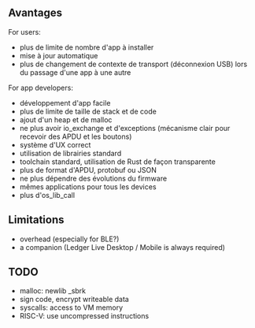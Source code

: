 ## Avantages

For users:

- plus de limite de nombre d'app à installer
- mise à jour automatique
- plus de changement de contexte de transport (déconnexion USB) lors du passage d'une app à une autre

For app developers:

- développement d'app facile
- plus de limite de taille de stack et de code
- ajout d'un heap et de malloc
- ne plus avoir io_exchange et d'exceptions (mécanisme clair pour recevoir des APDU et les boutons)
- système d'UX correct
- utilisation de librairies standard
- toolchain standard, utilisation de Rust de façon transparente
- plus de format d'APDU, protobuf ou JSON
- ne plus dépendre des évolutions du firmware
- mêmes applications pour tous les devices
- plus d'os_lib_call


## Limitations

- overhead (especially for BLE?)
- a companion (Ledger Live Desktop / Mobile is always required)


## TODO

- malloc: newlib _sbrk
- sign code, encrypt writeable data
- syscalls: access to VM memory
- RISC-V: use uncompressed instructions
